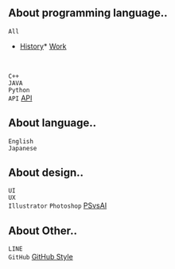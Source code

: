 <h2>About programming language..</h1>

`All`
* <a href="https://hackmd.io/@greta/ByVDgXhsS">History</a>* <a href="https://hackmd.io/@greta/ByVDgXhsS](https://www.yourator.co/articles/283#mobile">Work</a>
<br>

`C++`
<br>
`JAVA`
<br>
`Python`
<br>
`API`
<a href="https://www.da-vinci.com.tw/tw/blog/api#nav-item-3">API</a>


<h2>About language..</h1>

`English`
<br>
`Japanese`


<h2>About design..</h1>

`UI`
<br>
`UX`
<br>
`Illustrator`
`Photoshop`
<a href="https://hackmd.io/@greta/ByVDgXhsS](https://www.yourator.co/articles/283#mobile">PSvsAI</a>
<br>

<h2>About Other..</h1>

`LINE`
<br>
`GitHub`
<a href="https://docs.github.com/zh/get-started/writing-on-github/getting-started-with-writing-and-formatting-on-github/basic-writing-and-formatting-syntax">GitHub Style</a>

